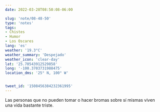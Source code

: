 ```yaml
---
date: 2022-03-28T08:50:08-06:00

slug: 'note/08-48-50'
type: 'notes'
tags:
- Chistes
- Humor
- Los Oscares
lang: 'es'
weather: '19.3°C'
weather_summary: 'Despejado'
weather_icon: 'clear-day'
lat: '25.70543912529858'
long: '-100.3703731988475'
location_dms: '25° N, 100° W'


tweet_id: '1508456384232361995'
---
```

Las personas que no pueden tomar o hacer bromas sobre sí mismas viven una vida bastante triste.